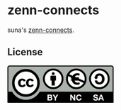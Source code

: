 # zenn-connects
suna's [zenn-connects](https://zenn.dev/necosuna).

## License
[![CC BY-NC-SA 4.0](https://raw.githubusercontent.com/ghsable/zenn-connects/main/.readme/images/by-nc-sa.eu.svg)](https://creativecommons.org/licenses/by-nc-sa/4.0/)
